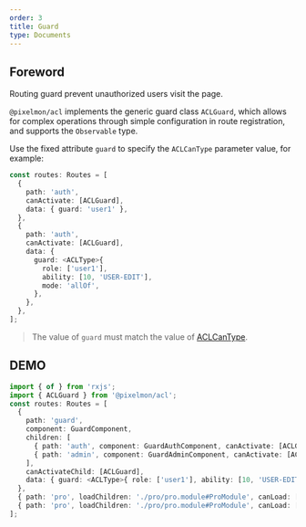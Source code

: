 ```yaml
---
order: 3
title: Guard
type: Documents
---
```


## Foreword

Routing guard prevent unauthorized users visit the page.

`@pixelmon/acl` implements the generic guard class `ACLGuard`, which allows for complex operations through simple configuration in route registration, and supports the `Observable` type.

Use the fixed attribute `guard` to specify the `ACLCanType` parameter value, for example:

```ts
const routes: Routes = [
  {
    path: 'auth',
    canActivate: [ACLGuard],
    data: { guard: 'user1' },
  },
  {
    path: 'auth',
    canActivate: [ACLGuard],
    data: {
      guard: <ACLType>{
        role: ['user1'],
        ability: [10, 'USER-EDIT'],
        mode: 'allOf',
      },
    },
  },
];
```

> The value of `guard` must match the value of [ACLCanType](/acl/api#ACLCanType).

## DEMO

```ts
import { of } from 'rxjs';
import { ACLGuard } from '@pixelmon/acl';
const routes: Routes = [
  {
    path: 'guard',
    component: GuardComponent,
    children: [
      { path: 'auth', component: GuardAuthComponent, canActivate: [ACLGuard], data: { guard: 'user1' } },
      { path: 'admin', component: GuardAdminComponent, canActivate: [ACLGuard], data: { guard: 'admin' } },
    ],
    canActivateChild: [ACLGuard],
    data: { guard: <ACLType>{ role: ['user1'], ability: [10, 'USER-EDIT'], mode: 'allOf' } },
  },
  { path: 'pro', loadChildren: './pro/pro.module#ProModule', canLoad: [ACLGuard], data: { guard: 1 } },
  { path: 'pro', loadChildren: './pro/pro.module#ProModule', canLoad: [ACLGuard], data: { guard: of(false).pipe(map(v => 'admin')) } },
];
```
